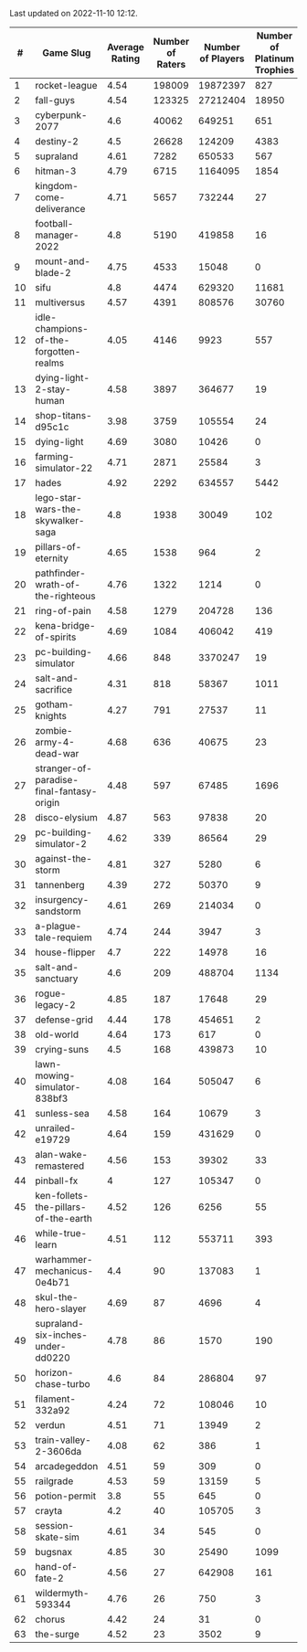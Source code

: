 Last updated on 2022-11-10 12:12.


|#|Game Slug|Average Rating|Number of Raters|Number of Players|Number of Platinum Trophies|Max Rarity (%)|
|---|---|---|---|---|---|---|
|1|rocket-league|4.54|198009|19872397|827|75|
|2|fall-guys|4.54|123325|27212404|18950|3|
|3|cyberpunk-2077|4.6|40062|649251|651|61|
|4|destiny-2|4.5|26628|124209|4383|96|
|5|supraland|4.61|7282|650533|567|99|
|6|hitman-3|4.79|6715|1164095|1854|48|
|7|kingdom-come-deliverance|4.71|5657|732244|27|30|
|8|football-manager-2022|4.8|5190|419858|16|49|
|9|mount-and-blade-2|4.75|4533|15048|0|27|
|10|sifu|4.8|4474|629320|11681|96|
|11|multiversus|4.57|4391|808576|30760|79|
|12|idle-champions-of-the-forgotten-realms|4.05|4146|9923|557|4|
|13|dying-light-2-stay-human|4.58|3897|364677|19|0.1|
|14|shop-titans-d95c1c|3.98|3759|105554|24|98|
|15|dying-light|4.69|3080|10426|0|97|
|16|farming-simulator-22|4.71|2871|25584|3|81|
|17|hades|4.92|2292|634557|5442|89|
|18|lego-star-wars-the-skywalker-saga|4.8|1938|30049|102|98|
|19|pillars-of-eternity|4.65|1538|964|2|79|
|20|pathfinder-wrath-of-the-righteous|4.76|1322|1214|0|0.2|
|21|ring-of-pain|4.58|1279|204728|136|97|
|22|kena-bridge-of-spirits|4.69|1084|406042|419|94|
|23|pc-building-simulator|4.66|848|3370247|19|48|
|24|salt-and-sacrifice|4.31|818|58367|1011|91|
|25|gotham-knights|4.27|791|27537|11|34|
|26|zombie-army-4-dead-war|4.68|636|40675|23|66|
|27|stranger-of-paradise-final-fantasy-origin|4.48|597|67485|1696|98|
|28|disco-elysium|4.87|563|97838|20|28|
|29|pc-building-simulator-2|4.62|339|86564|29|75|
|30|against-the-storm|4.81|327|5280|6|16|
|31|tannenberg|4.39|272|50370|9|84|
|32|insurgency-sandstorm|4.61|269|214034|0|6|
|33|a-plague-tale-requiem|4.74|244|3947|3|92|
|34|house-flipper|4.7|222|14978|16|93|
|35|salt-and-sanctuary|4.6|209|488704|1134|83|
|36|rogue-legacy-2|4.85|187|17648|29|0.3|
|37|defense-grid|4.44|178|454651|2|80|
|38|old-world|4.64|173|617|0|91|
|39|crying-suns|4.5|168|439873|10|65|
|40|lawn-mowing-simulator-838bf3|4.08|164|505047|6|89|
|41|sunless-sea|4.58|164|10679|3|37|
|42|unrailed-e19729|4.64|159|431629|0|2|
|43|alan-wake-remastered|4.56|153|39302|33|7|
|44|pinball-fx|4|127|105347|0|86|
|45|ken-follets-the-pillars-of-the-earth|4.52|126|6256|55|51|
|46|while-true-learn|4.51|112|553711|393|93|
|47|warhammer-mechanicus-0e4b71|4.4|90|137083|1|23|
|48|skul-the-hero-slayer|4.69|87|4696|4|96|
|49|supraland-six-inches-under-dd0220|4.78|86|1570|190|99|
|50|horizon-chase-turbo|4.6|84|286804|97|83|
|51|filament-332a92|4.24|72|108046|10|93|
|52|verdun|4.51|71|13949|2|71|
|53|train-valley-2-3606da|4.08|62|386|1|89|
|54|arcadegeddon|4.51|59|309|0|94|
|55|railgrade|4.53|59|13159|5|98|
|56|potion-permit|3.8|55|645|0|98|
|57|crayta|4.2|40|105705|3|23|
|58|session-skate-sim|4.61|34|545|0|25|
|59|bugsnax|4.85|30|25490|1099|97|
|60|hand-of-fate-2|4.56|27|642908|161|72|
|61|wildermyth-593344|4.76|26|750|3|91|
|62|chorus|4.42|24|31|0|90|
|63|the-surge|4.52|23|3502|9|94|

